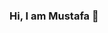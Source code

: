 ### Hi, I am Mustafa 👋

<!--

- 🔭 I’m currently working on Univerlist.
- 🌱 I’m currently learning server side GraphQL and typeorm
- 👯 I’m looking to collaborate on ...
- 🤔 I’m looking for help with ...
- 💬 Ask me about ...
- 📫 email: ataymstf35@gmail.com
- ⚡ Fun fact: dancing is fun!
-->
